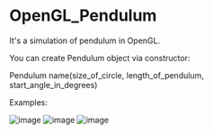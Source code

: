 # OpenGL_Pendulum

It's a simulation of pendulum in OpenGL.

You can create Pendulum object via constructor:

Pendulum name(size_of_circle, length_of_pendulum, start_angle_in_degrees)

Examples:


![image](https://user-images.githubusercontent.com/107147109/177362960-8a7a7b3f-5c16-4716-8ec3-b85cf2ae1a93.png)
![image](https://user-images.githubusercontent.com/107147109/177362975-6f6c9a9c-0b62-4ebe-8219-2eb964de020a.png)
![image](https://user-images.githubusercontent.com/107147109/177363001-7ba3b994-be57-4728-9895-ea8c0afc6f3a.png)
